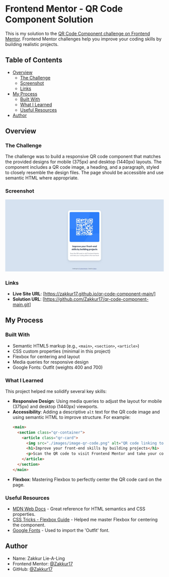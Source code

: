 # Frontend Mentor - QR Code Component Solution

This is my solution to the [QR Code Component challenge on Frontend Mentor](https://www.frontendmentor.io/challenges/qr-code-component-iux_sIO_H). Frontend Mentor challenges help you improve your coding skills by building realistic projects.

## Table of Contents

- [Overview](#overview)
  - [The Challenge](#the-challenge)
  - [Screenshot](#screenshot)
  - [Links](#links)
- [My Process](#my-process)
  - [Built With](#built-with)
  - [What I Learned](#what-i-learned)
  - [Useful Resources](#useful-resources)
- [Author](#author)

## Overview

### The Challenge

The challenge was to build a responsive QR code component that matches the provided designs for mobile (375px) and desktop (1440px) layouts. The component includes a QR code image, a heading, and a paragraph, styled to closely resemble the design files. The page should be accessible and use semantic HTML where appropriate.

### Screenshot

![QR Code Component Screenshot](./images/QR-code-design-preview.jpg)

### Links

- **Live Site URL**: [https://zakkur17.github.io/qr-code-component-main/]
- **Solution URL**: [https://github.com/Zakkur17/qr-code-component-main.git]

## My Process

### Built With

- Semantic HTML5 markup (e.g., `<main>`, `<section>`, `<article>`)
- CSS custom properties (minimal in this project)
- Flexbox for centering and layout
- Media queries for responsive design
- Google Fonts: Outfit (weights 400 and 700)

### What I Learned

This project helped me solidify several key skills:

- **Responsive Design**: Using media queries to adjust the layout for mobile (375px) and desktop (1440px) viewports.
- **Accessibility**: Adding a descriptive `alt` text for the QR code image and using semantic HTML to improve structure. For example:
  ```html
  <main>
    <section class="qr-container">
      <article class="qr-card">
        <img src="./images/image-qr-code.png" alt="QR code linking to Frontend Mentor">
        <h1>Improve your front-end skills by building projects</h1>
        <p>Scan the QR code to visit Frontend Mentor and take your coding skills to the next level</p>
      </article>
    </section>
  </main>
  ```
- **Flexbox**: Mastering Flexbox to perfectly center the QR code card on the page.

### Useful Resources

- [MDN Web Docs](https://developer.mozilla.org/en-US/) - Great reference for HTML semantics and CSS properties.
- [CSS Tricks - Flexbox Guide](https://css-tricks.com/snippets/css/a-guide-to-flexbox/) - Helped me master Flexbox for centering the component.
- [Google Fonts](https://fonts.google.com/) - Used to import the 'Outfit' font.

## Author

- Name: Zakkur Lie-A-Ling
- Frontend Mentor: [@Zakkur17](https://www.frontendmentor.io/profile/Zakkur17)
- GitHub: [@Zakkur17](https://github.com/Zakkur17)
```



